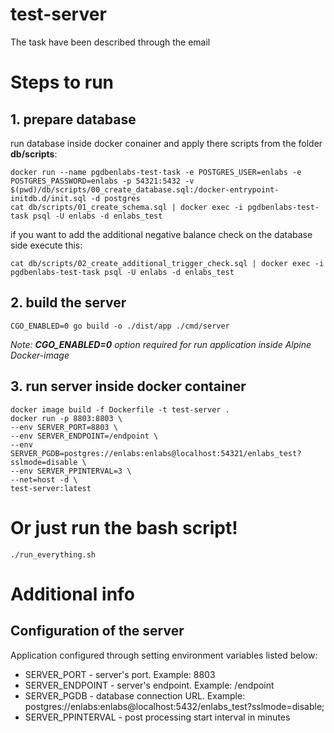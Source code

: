 # test-server

The task have been described through the email
  
# Steps to run

## 1. prepare database
run database inside docker conainer and apply there scripts from the folder **db/scripts**:
```
docker run --name pgdbenlabs-test-task -e POSTGRES_USER=enlabs -e POSTGRES_PASSWORD=enlabs -p 54321:5432 -v $(pwd)/db/scripts/00_create_database.sql:/docker-entrypoint-initdb.d/init.sql -d postgres
cat db/scripts/01_create_schema.sql | docker exec -i pgdbenlabs-test-task psql -U enlabs -d enlabs_test 
```
if you want to add the additional negative balance check on the database side execute this:
```
cat db/scripts/02_create_additional_trigger_check.sql | docker exec -i pgdbenlabs-test-task psql -U enlabs -d enlabs_test
```
## 2. build the server
```
CGO_ENABLED=0 go build -o ./dist/app ./cmd/server  
```
*Note: **CGO_ENABLED=0** option required for run application inside Alpine Docker-image*

## 3. run server inside docker container
```
docker image build -f Dockerfile -t test-server .
docker run -p 8803:8803 \
--env SERVER_PORT=8803 \
--env SERVER_ENDPOINT=/endpoint \
--env SERVER_PGDB=postgres://enlabs:enlabs@localhost:54321/enlabs_test?sslmode=disable \
--env SERVER_PPINTERVAL=3 \
--net=host -d \
test-server:latest
```
# Or just run the bash script!
```
./run_everything.sh
```
# Additional info
## Configuration of the server
Application configured through setting environment variables listed below:  
  * SERVER_PORT - server's port. Example: 8803
  * SERVER_ENDPOINT - server's endpoint. Example: /endpoint
  * SERVER_PGDB - database connection URL. Example: postgres://enlabs:enlabs@localhost:5432/enlabs_test?sslmode=disable;
  * SERVER_PPINTERVAL - post processing start interval in minutes
